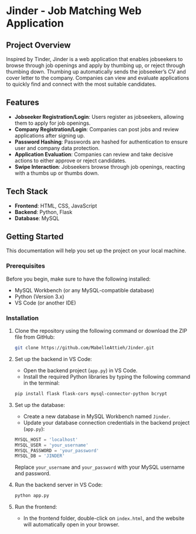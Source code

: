 # Jinder - Job Matching Web Application

## Project Overview

Inspired by Tinder, Jinder is a web application that enables jobseekers to browse through job openings and apply by thumbing up, or reject through thumbing down. Thumbing up automatically sends the jobseeker’s CV and cover letter to the company. Companies can view and evaluate applications to quickly find and connect with the most suitable candidates.

## Features

- **Jobseeker Registration/Login**: Users register as jobseekers, allowing them to apply for job openings.
- **Company Registration/Login**: Companies can post jobs and review applications after signing up.
- **Password Hashing**: Passwords are hashed for authentication to ensure user and company data protection.
- **Application Evaluation**: Companies can review and take decisive actions to either approve or reject candidates.
- **Swipe Interaction**: Jobseekers browse through job openings, reacting with a thumbs up or thumbs down.

## Tech Stack

- **Frontend**: HTML, CSS, JavaScript
- **Backend**: Python, Flask
- **Database**: MySQL

## Getting Started

This documentation will help you set up the project on your local machine.

### Prerequisites

Before you begin, make sure to have the following installed:

- MySQL Workbench (or any MySQL-compatible database)
- Python (Version 3.x)
- VS Code (or another IDE)

### Installation

1. Clone the repository using the following command or download the ZIP file from GitHub:

    ```bash
    git clone https://github.com/MabelleAttieh/Jinder.git
    ```

2. Set up the backend in VS Code:

   - Open the backend project (`app.py`) in VS Code.
   - Install the required Python libraries by typing the following command in the terminal:

    ```bash
    pip install flask flask-cors mysql-connector-python bcrypt
    ```

3. Set up the database:

   - Create a new database in MySQL Workbench named `Jinder`.
   - Update your database connection credentials in the backend project (`app.py`):

    ```python
    MYSQL_HOST = 'localhost'
    MYSQL_USER = 'your_username'
    MYSQL_PASSWORD = 'your_password'
    MYSQL_DB = 'JINDER'
    ```

   Replace `your_username` and `your_password` with your MySQL username and password.

4. Run the backend server in VS Code:

    ```bash
    python app.py
    ```

5. Run the frontend:

   - In the frontend folder, double-click on `index.html`, and the website will automatically open in your browser.
